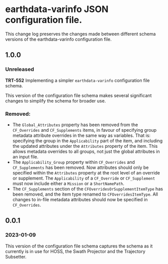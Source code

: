 # earthdata-varinfo JSON configuration file.

This change log preserves the changes made between different schema versions of
the earthdata-varinfo configuration file.

## 1.0.0
### Unreleased

**TRT-552** Implementing a simpler `earthdata-varinfo` configuration file schema.

This version of the configuration file schema makes several significant changes
to simplify the schema for broader use.

### Removed:
* The `Global_Attributes` property has been removed from the `CF_Overrides` and
  `CF_Supplements` items, in favour of specifying group metadata attribute
  overrides in the same way as variables. That is: specifying the group in the
  `Applicability` part of the item, and including the updated attributes under
  the `Attributes` property of the item. This allows metadata overrides to all
  groups, not just the global attributes in an input file.
* The `Applicability_Group` property within `CF_Overrides` and `CF_Supplements`
  has been removed. Now attributes should only be specified within the
  `Attributes` property at the root level of an override or supplement. The
  `Applicability` of a `CF_Override` or `CF_Supplement` must now include either
  a `Mission` or a `ShortNamePath`.
* The `CF_Supplements` section of the `CFOverridesOrSupplementItemType` has
  been removed, and the item type renamed to `CFOverridesItemType`. All changes
  to in-file metadata attributes should now be specified in `CF_Overrides`.

## 0.0.1
### 2023-01-09

This version of the configuration file schema captures the schema as it
currently is in use for HOSS, the Swath Projector and the Trajectory Subsetter.

